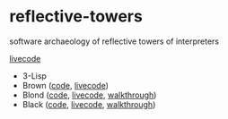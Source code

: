 # reflective-towers
software archaeology of reflective towers of interpreters

[livecode](https://io.livecode.ch/learn/namin/reflective-towers)

- 3-Lisp
- Brown ([code](https://github.com/namin/brown), [livecode](http://io.livecode.ch/learn/namin/brown))
- Blond ([code](https://github.com/namin/blond), [livecode](http://io.livecode.ch/learn/namin/blond), [walkthrough](https://io.livecode.ch/learn/namin/reflective-towers/blond))
- Black ([code](https://github.com/readevalprintlove/black), [livecode](http://io.livecode.ch/learn/readevalprintlove/black), [walkthrough](https://io.livecode.ch/learn/namin/reflective-towers/black))
